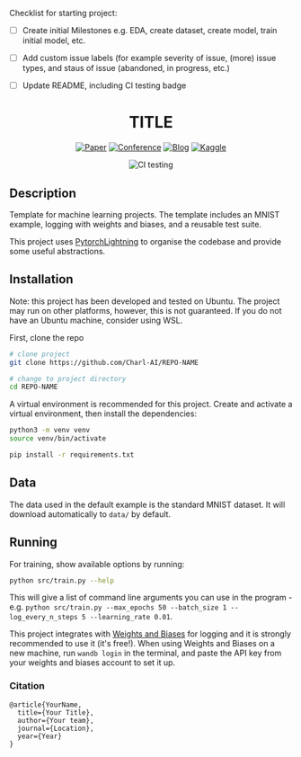 Checklist for starting project:

* [ ] Create initial Milestones e.g. EDA, create dataset, create model, train initial model, etc.
* [ ] Add custom issue labels (for example severity of issue, (more) issue types, and staus of issue (abandoned, in progress, etc.)
* [ ] Update README, including CI testing badge


<div align="center">

# TITLE

[![Paper](http://img.shields.io/badge/paper-arxiv.1001.2234-B31B1B.svg)](https://www.nature.com/articles/nature14539)
[![Conference](http://img.shields.io/badge/NeurIPS-2019-4b44ce.svg)](https://papers.nips.cc/book/advances-in-neural-information-processing-systems-31-2018)
[![Blog](http://img.shields.io/badge/Blog-NameofPost-c044ce.svg)](https://charl-ai.github.io/)
[![Kaggle](http://img.shields.io/badge/Kaggle-CompetitionName-44c5ce.svg)](https://www.kaggle.com/competitions)


![CI testing](https://github.com/Charl-AI/lightning-template/workflows/CI%20testing/badge.svg?branch=main&event=push)


</div>

## Description
Template for machine learning projects. The template includes an MNIST example, logging with weights and biases, and a reusable test suite.

This project uses [PytorchLightning](https://pytorch-lightning.readthedocs.io/en/latest/) to organise the codebase and provide some useful abstractions.


## Installation
Note: this project has been developed and tested on Ubuntu. The project may run on other platforms, however, this is not guaranteed. If you do not have an Ubuntu machine, consider using WSL.

First, clone the repo
```bash
# clone project
git clone https://github.com/Charl-AI/REPO-NAME

# change to project directory
cd REPO-NAME
```

A virtual environment is recommended for this project. Create and activate a virtual environment, then install the dependencies:

```bash
python3 -m venv venv
source venv/bin/activate

pip install -r requirements.txt
```
## Data
The data used in the default example is the standard MNIST dataset. It will download automatically to ```data/``` by default.


## Running

For training, show available options by running:

```bash
python src/train.py --help
```

This will give a list of command line arguments you can use in the program - e.g. ```python src/train.py --max_epochs 50 --batch_size 1 --log_every_n_steps 5 --learning_rate 0.01```.

This project integrates with [Weights and Biases](https://wandb.ai/site) for logging and it is strongly recommended to use it (it's free!).
When using Weights and Biases on a new machine, run ```wandb login``` in the terminal, and paste the API key from your weights and biases account to set it up.

### Citation
```
@article{YourName,
  title={Your Title},
  author={Your team},
  journal={Location},
  year={Year}
}
```
